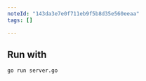 ```yaml
---
noteId: "143da3e7e0f711eb9f5b8d35e560eeaa"
tags: []

---
```


## Run with

```sh
go run server.go
```
